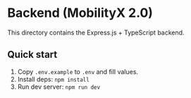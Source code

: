 # Backend (MobilityX 2.0)

This directory contains the Express.js + TypeScript backend.

## Quick start

1. Copy `.env.example` to `.env` and fill values.
2. Install deps: `npm install`
3. Run dev server: `npm run dev`


